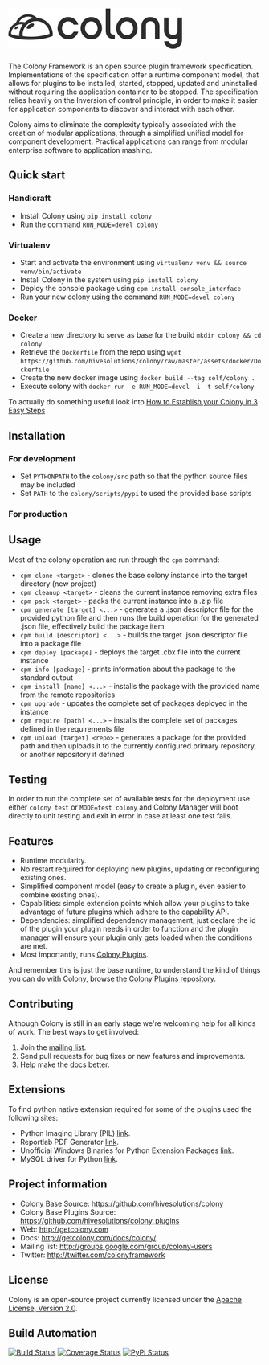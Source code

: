 # [![Colony Framework](res/logo.png)](http://getcolony.com)

The Colony Framework is an open source plugin framework specification. Implementations of the specification offer a runtime component model, that allows for plugins to be installed, started, stopped, updated and uninstalled without requiring the application container to be stopped. The specification relies heavily on the Inversion of control principle, in order to make it easier for application components to discover and interact with each other.

Colony aims to eliminate the complexity typically associated with the creation of modular applications, through a simplified unified model for component development. Practical applications can range from modular enterprise software to application mashing.

## Quick start

### Handicraft

* Install Colony using `pip install colony`
* Run the command `RUN_MODE=devel colony`

### Virtualenv

* Start and activate the environment using `virtualenv venv && source venv/bin/activate`
* Install Colony in the system using `pip install colony`
* Deploy the console package using `cpm install console_interface`
* Run your new colony using the command `RUN_MODE=devel colony`

### Docker

* Create a new directory to serve as base for the build `mkdir colony && cd colony`
* Retrieve the `Dockerfile` from the repo using `wget https://github.com/hivesolutions/colony/raw/master/assets/docker/Dockerfile`
* Create the new docker image using `docker build --tag self/colony .`
* Execute colony with `docker run -e RUN_MODE=devel -i -t self/colony`

To actually do something useful look into [How to Establish your Colony in 3 Easy Steps](http://getcolony.com/docs/colony/documentation_how_to_establish_your_colony_in_3_easy_steps.html)

## Installation

### For development

* Set `PYTHONPATH` to the `colony/src` path so that the python source files may be included
* Set `PATH` to the `colony/scripts/pypi` to used the provided base scripts

### For production

## Usage

Most of the colony operation are run through the `cpm` command:

* `cpm clone <target>` - clones the base colony instance into the target directory (new project)
* `cpm cleanup <target>` - cleans the current instance removing extra files
* `cpm pack <target>` - packs the current instance into a .zip file
* `cpm generate [target] <...>` - generates a .json descriptor file for the provided python file and then runs
the build operation for the generated .json file, effectively build the package item
* `cpm build [descriptor] <...>` - builds the target .json descriptor file into a package file
* `cpm deploy [package]` - deploys the target .cbx file into the current instance
* `cpm info [package]` - prints information about the package to the standard output
* `cpm install [name] <...>` - installs the package with the provided name from the remote repositories
* `cpm upgrade` - updates the complete set of packages deployed in the instance
* `cpm require [path] <...>` - installs the complete set of packages defined in the requirements file
* `cpm upload [target] <repo>` - generates a package for the provided path and then uploads it to the currently
configured primary repository, or another repository if defined

## Testing

In order to run the complete set of available tests for the deployment use either `colony test`
or `MODE=test colony` and Colony Manager will boot directly to unit testing and exit in error in
case at least one test fails.

## Features

* Runtime modularity.
* No restart required for deploying new plugins, updating or reconfiguring existing ones.
* Simplified component model (easy to create a plugin, even easier to combine existing ones).
* Capabilities: simple extension points which allow your plugins to take advantage of future plugins which adhere to the capability API.
* Dependencies: simplified dependency management, just declare the id of the plugin your plugin needs in order to function and the plugin manager will ensure your plugin only gets loaded when the conditions are met.
* Most importantly, runs [Colony Plugins](https://github.com/hivesolutions/colony_plugins).

And remember this is just the base runtime, to understand the kind of things you can do with Colony, browse the [Colony Plugins repository](https://github.com/hivesolutions/colony_plugins).

## Contributing

Although Colony is still in an early stage we're welcoming help for all kinds of work.
The best ways to get involved:

1. Join the [mailing list](http://groups.google.com/group/colony-users).
2. Send pull requests for bug fixes or new features and improvements.
3. Help make the [docs](http://getcolony.com/docs/colony/) better.

## Extensions

To find python native extension required for some of the plugins used the following sites:

* Python Imaging Library (PIL) [link](http://www.pythonware.com/products/pil/).
* Reportlab PDF Generator [link](http://www.reportlab.com/).
* Unofficial Windows Binaries for Python Extension Packages [link](http://www.lfd.uci.edu/~gohlke/pythonlibs/).
* MySQL driver for Python [link](http://sourceforge.net/projects/mysql-python/).

## Project information

* Colony Base Source: https://github.com/hivesolutions/colony
* Colony Base Plugins Source: https://github.com/hivesolutions/colony_plugins
* Web: http://getcolony.com
* Docs: http://getcolony.com/docs/colony/
* Mailing list: http://groups.google.com/group/colony-users
* Twitter: http://twitter.com/colonyframework

## License

Colony is an open-source project currently licensed under the [Apache License, Version 2.0](http://www.apache.org/licenses/).

## Build Automation

[![Build Status](https://travis-ci.org/hivesolutions/colony.png?branch=master)](https://travis-ci.org/hivesolutions/colony)
[![Coverage Status](https://coveralls.io/repos/hivesolutions/colony/badge.png?branch=master)](https://coveralls.io/r/hivesolutions/colony?branch=master)
[![PyPi Status](https://img.shields.io/pypi/v/colony.png)](https://pypi.python.org/pypi/colony)
